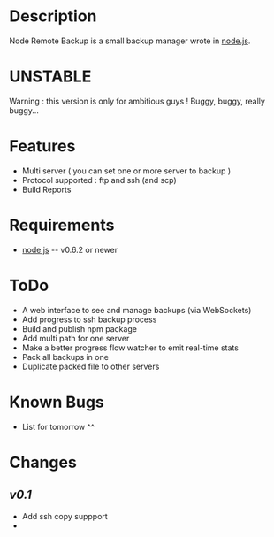Description
===========

Node Remote Backup is a small backup manager wrote in [node.js](http://nodejs.org/).

UNSTABLE
============

Warning : this version is only for ambitious guys ! Buggy, buggy, really buggy...

Features
============

* Multi server ( you can set one or more server to backup ) 
* Protocol supported : ftp and ssh (and scp)
* Build Reports

Requirements
============

* [node.js](http://nodejs.org/) -- v0.6.2 or newer

ToDo
============

* A web interface to see and manage backups (via WebSockets)
* Add progress to ssh backup process
* Build and publish npm package
* Add multi path for one server
* Make a better progress flow watcher to emit real-time stats
* Pack all backups in one
* Duplicate packed file to other servers

Known Bugs
============

* List for tomorrow ^^

Changes
============

_v0.1_
--------
* Add ssh copy suppport
* 